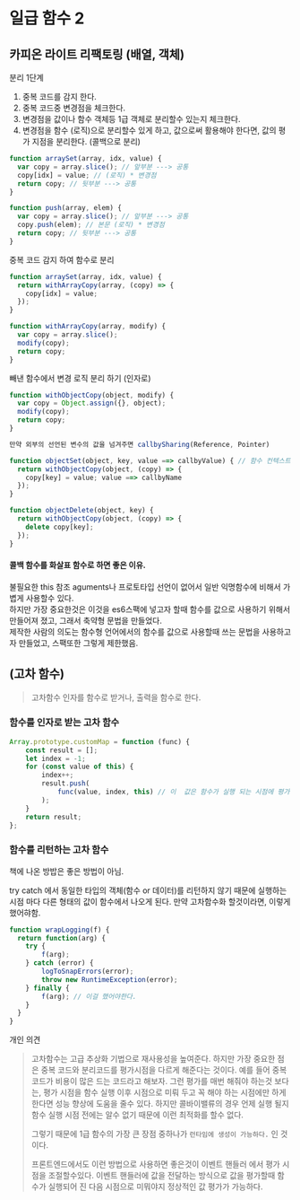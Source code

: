 # 일급 함수 2

## 카피온 라이트 리팩토링 (배열, 객체)

분리 1단계

1. 중복 코드를 감지 한다.
2. 중복 코드중 변경점을 체크한다.
3. 변경점을 값이나 함수 객체등 1급 객체로 분리할수 있는지 체크한다.
4. 변경점을 함수 (로직)으로 분리할수 있게 하고, 값으로써 활용해야 한다면, 값의 평가 지점을 분리한다. (콜백으로 분리)

```javascript
function arraySet(array, idx, value) {
  var copy = array.slice(); // 앞부분 ---> 공통
  copy[idx] = value; // (로직) * 변경점
  return copy; // 뒷부분 ---> 공통
}

function push(array, elem) {
  var copy = array.slice(); // 앞부분 ---> 공통
  copy.push(elem); // 본문 (로직) * 변경점
  return copy; // 뒷부분 ---> 공통
}
```


중복 코드 감지 하여 함수로 분리
```javascript
function arraySet(array, idx, value) {
  return withArrayCopy(array, (copy) => {
    copy[idx] = value;
  });
}

function withArrayCopy(array, modify) {
  var copy = array.slice();
  modify(copy); 
  return copy;
}
```

빼낸 함수에서 변경 로직 분리 하기 (인자로)

```javascript
function withObjectCopy(object, modify) {
  var copy = Object.assign({}, object);
  modify(copy);
  return copy;
}

만약 외부의 선언된 변수의 값을 넘겨주면 callbySharing(Reference, Pointer) 

function objectSet(object, key, value ==> callbyValue) { // 함수 컨텍스트에 종속된 새로운 값을 위한 메모리 공간 확보
  return withObjectCopy(object, (copy) => {
    copy[key] = value; value ==> callbyName
  });
}

function objectDelete(object, key) {
  return withObjectCopy(object, (copy) => {
    delete copy[key];
  });
}
```


####  콜백 함수를 화살표 함수로 하면 좋은 이유.

불필요한 this 참조 aguments나 프로토타입 선언이 없어서 일반 익명함수에 비해서 가볍게 사용할수 있다.  
하지만 가장 중요한것은 이것을 es6스팩에 넣고자 할때 함수를 값으로 사용하기 위해서 만들어져 졌고, 그래서 축약형 문법을 만들었다.  
제작한 사람의 의도는 함수형 언어에서의 함수를 값으로 사용할때 쓰는 문법을 사용하고자 만들었고, 스팩또한 그렇게 제한했음.


## (고차 함수)

> 고차함수 인자를 함수로 받거나, 출력을 함수로 한다. 

### 함수를 인자로 받는 고차 함수
```javascript
Array.prototype.customMap = function (func) {
    const result = [];
    let index = -1;
    for (const value of this) {
        index++;
        result.push(
            func(value, index, this) // 이  값은 함수가 실행 되는 시점에 평가 된다.
        );
    }    
    return result;
};
```

### 함수를 리턴하는 고차 함수

책에 나온 방밥은 좋은 방법이 아님.

try catch 에서 동일한 타입의 객체(함수 or 데이터)를 리턴하지 않기 때문에 실행하는 시점 마다 다른 형태의 값이 함수에서 나오게 된다.
만약 고차함수화 할것이라면, 이렇게 했어햐함.

```javascript
function wrapLogging(f) {
  return function(arg) {
    try {
        f(arg);
    } catch (error) {
        logToSnapErrors(error);
        throw new RuntimeException(error);
    } finally {
        f(arg); // 이걸 했어야한다.
    }
  }
}
```

개인 의견
> 고차함수는 고급 추상화 기법으로 재사용성을 높여준다. 
> 하지만 가장 중요한 점은 중복 코드와 분리코드를 평가시점을 다르게 해준다는 것이다.
> 예를 들어 중복 코드가 비용이 많은 드는 코드라고 해보자. 그런 평가를 매번 해줘야 하는것 보다는, 평가 시점을 함수 실행 이후 시점으로 
> 미뤄 두고 꼭 해야 하는 시점에만 하게 한다면 성능 향상에 도움을 줄수 있다. 
> 하지만 콜바이밸류의 경우 언제 실행 될지 함수 실행 시점 전에는 알수 없기 때문에 이런 최적화를 할수 없다.
> 
> 그렇기 때문에 1급 함수의 가장 큰 장점 중하나가 `런타임에 생성이 가능하다.` 인 것이다.
>
> 프론트엔드에서도 이런 방법으로 사용하면 좋은것이 이벤트 핸들러 에서 평가 시점을 조절할수있다. 이벤트 핸들러에 값을 전달하는 방식으로 값을 평가할때 함수가 실행되어 진 다음 시점으로 미뭐야지 정상적인 값 평가가 가능하다.
